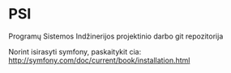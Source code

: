 PSI
===

Programų Sistemos Indžinerijos projektinio darbo git repozitorija

Norint isirasyti symfony, paskaitykit cia: http://symfony.com/doc/current/book/installation.html
